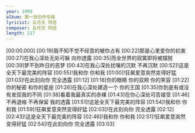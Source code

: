 ```yaml
---
year: 1999
album: 第一张创作专辑
lyricist: 五月天 阿信
composer: 五月天 阿信
length: 217
---
```

[00:00.000]
[00:19]我不知不觉不经意的被你占有
[00:22]那是心里爱你的初衷
[00:27]在我心深处无处可躲 向你透露
[00:35]而全世界的寂寞即将被摆脱
[00:39]梦不到昨日的恶梦
[00:43]在我心深处扰嚷的沉默 不再沉默
[00:52]!这是全天下最完美的阵容
[00:55]!我和你 你和我
[01:00]!狂飙爱意突然变得好猛
[01:03]!在此刻向你 完全透露
[01:12]
[01:18]你的眼睛 你的双颊 你的笑容
[01:22]你的秘密 和你的星座
[01:26]在我心深处建造一个 你的王国
[01:35]你到底有或没有发现我的不同
[01:38]看着我最真实的赤裸
[01:43]在你心深处可否接受
[01:46]不再退缩 不再保留 我的透露
[01:51]!这是全天下最完美的阵容
[01:54]!我和你 你和我
[01:59]!狂飙爱意突然变得好猛
[02:03]!在此刻向你 完全透露
[02:12]
[02:43]!这是全天下最完美的阵容
[02:46]!我和你 你和我
[02:51]!狂飙爱意突然变得好猛
[02:54]!在此刻向你 完全透露
[03:03]